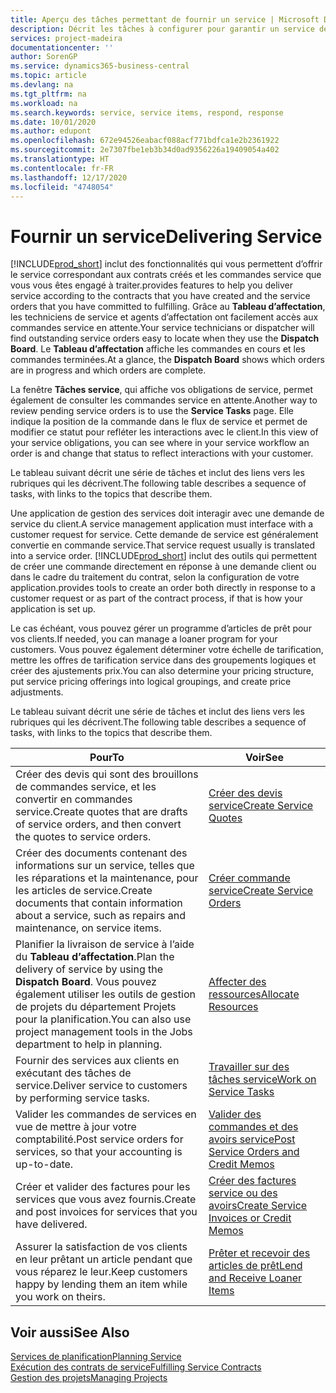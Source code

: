 ```yaml
---
title: Aperçu des tâches permettant de fournir un service | Microsoft Docs
description: Décrit les tâches à configurer pour garantir un service de qualité et respecter les engagement vis-à-vis des clients.
services: project-madeira
documentationcenter: ''
author: SorenGP
ms.service: dynamics365-business-central
ms.topic: article
ms.devlang: na
ms.tgt_pltfrm: na
ms.workload: na
ms.search.keywords: service, service items, respond, response
ms.date: 10/01/2020
ms.author: edupont
ms.openlocfilehash: 672e94526eabacf088acf771bdfca1e2b2361922
ms.sourcegitcommit: 2e7307fbe1eb3b34d0ad9356226a19409054a402
ms.translationtype: HT
ms.contentlocale: fr-FR
ms.lasthandoff: 12/17/2020
ms.locfileid: "4748054"
---
```

# <a name="delivering-service"></a><span data-ttu-id="e085a-103">Fournir un service</span><span class="sxs-lookup"><span data-stu-id="e085a-103">Delivering Service</span></span>
[!INCLUDE[prod_short](includes/prod_short.md)] <span data-ttu-id="e085a-104">inclut des fonctionnalités qui vous permettent d’offrir le service correspondant aux contrats créés et les commandes service que vous vous êtes engagé à traiter.</span><span class="sxs-lookup"><span data-stu-id="e085a-104">provides features to help you deliver service according to the contracts that you have created and the service orders that you have committed to fulfilling.</span></span> <span data-ttu-id="e085a-105">Grâce au **Tableau d’affectation**, les techniciens de service et agents d’affectation ont facilement accès aux commandes service en attente.</span><span class="sxs-lookup"><span data-stu-id="e085a-105">Your service technicians or dispatcher will find outstanding service orders easy to locate when they use the **Dispatch Board**.</span></span> <span data-ttu-id="e085a-106">Le **Tableau d’affectation** affiche les commandes en cours et les commandes terminées.</span><span class="sxs-lookup"><span data-stu-id="e085a-106">At a glance, the **Dispatch Board** shows which orders are in progress and which orders are complete.</span></span>  
  
<span data-ttu-id="e085a-107">La fenêtre **Tâches service**, qui affiche vos obligations de service, permet également de consulter les commandes service en attente.</span><span class="sxs-lookup"><span data-stu-id="e085a-107">Another way to review pending service orders is to use the **Service Tasks** page.</span></span> <span data-ttu-id="e085a-108">Elle indique la position de la commande dans le flux de service et permet de modifier ce statut pour refléter les interactions avec le client.</span><span class="sxs-lookup"><span data-stu-id="e085a-108">In this view of your service obligations, you can see where in your service workflow an order is and change that status to reflect interactions with your customer.</span></span>  
  
<span data-ttu-id="e085a-109">Le tableau suivant décrit une série de tâches et inclut des liens vers les rubriques qui les décrivent.</span><span class="sxs-lookup"><span data-stu-id="e085a-109">The following table describes a sequence of tasks, with links to the topics that describe them.</span></span>   

<span data-ttu-id="e085a-110">Une application de gestion des services doit interagir avec une demande de service du client.</span><span class="sxs-lookup"><span data-stu-id="e085a-110">A service management application must interface with a customer request for service.</span></span> <span data-ttu-id="e085a-111">Cette demande de service est généralement convertie en commande service.</span><span class="sxs-lookup"><span data-stu-id="e085a-111">That service request usually is translated into a service order.</span></span> [!INCLUDE[prod_short](includes/prod_short.md)] <span data-ttu-id="e085a-112">inclut des outils qui permettent de créer une commande directement en réponse à une demande client ou dans le cadre du traitement du contrat, selon la configuration de votre application.</span><span class="sxs-lookup"><span data-stu-id="e085a-112">provides tools to create an order both directly in response to a customer request or as part of the contract process, if that is how your application is set up.</span></span>  
  
<span data-ttu-id="e085a-113">Le cas échéant, vous pouvez gérer un programme d’articles de prêt pour vos clients.</span><span class="sxs-lookup"><span data-stu-id="e085a-113">If needed, you can manage a loaner program for your customers.</span></span> <span data-ttu-id="e085a-114">Vous pouvez également déterminer votre échelle de tarification, mettre les offres de tarification service dans des groupements logiques et créer des ajustements prix.</span><span class="sxs-lookup"><span data-stu-id="e085a-114">You can also determine your pricing structure, put service pricing offerings into logical groupings, and create price adjustments.</span></span>  
  
<span data-ttu-id="e085a-115">Le tableau suivant décrit une série de tâches et inclut des liens vers les rubriques qui les décrivent.</span><span class="sxs-lookup"><span data-stu-id="e085a-115">The following table describes a sequence of tasks, with links to the topics that describe them.</span></span>   
  
|<span data-ttu-id="e085a-116">**Pour**</span><span class="sxs-lookup"><span data-stu-id="e085a-116">**To**</span></span>|<span data-ttu-id="e085a-117">**Voir**</span><span class="sxs-lookup"><span data-stu-id="e085a-117">**See**</span></span>|  
|------------|-------------|  
|<span data-ttu-id="e085a-118">Créer des devis qui sont des brouillons de commandes service, et les convertir en commandes service.</span><span class="sxs-lookup"><span data-stu-id="e085a-118">Create quotes that are drafts of service orders, and then convert the quotes to service orders.</span></span>|[<span data-ttu-id="e085a-119">Créer des devis service</span><span class="sxs-lookup"><span data-stu-id="e085a-119">Create Service Quotes</span></span>](service-how-to-create-service-quotes.md)|
|<span data-ttu-id="e085a-120">Créer des documents contenant des informations sur un service, telles que les réparations et la maintenance, pour les articles de service.</span><span class="sxs-lookup"><span data-stu-id="e085a-120">Create documents that contain information about a service, such as repairs and maintenance, on service items.</span></span>|[<span data-ttu-id="e085a-121">Créer commande service</span><span class="sxs-lookup"><span data-stu-id="e085a-121">Create Service Orders</span></span>](service-how-to-create-service-orders.md)|
|<span data-ttu-id="e085a-122">Planifier la livraison de service à l’aide du **Tableau d’affectation**.</span><span class="sxs-lookup"><span data-stu-id="e085a-122">Plan the delivery of service by using the **Dispatch Board**.</span></span> <span data-ttu-id="e085a-123">Vous pouvez également utiliser les outils de gestion de projets du département Projets pour la planification.</span><span class="sxs-lookup"><span data-stu-id="e085a-123">You can also use project management tools in the Jobs department to help in planning.</span></span>|[<span data-ttu-id="e085a-124">Affecter des ressources</span><span class="sxs-lookup"><span data-stu-id="e085a-124">Allocate Resources</span></span>](service-how-to-allocate-resources.md)|  
|<span data-ttu-id="e085a-125">Fournir des services aux clients en exécutant des tâches de service.</span><span class="sxs-lookup"><span data-stu-id="e085a-125">Deliver service to customers by performing service tasks.</span></span>|[<span data-ttu-id="e085a-126">Travailler sur des tâches service</span><span class="sxs-lookup"><span data-stu-id="e085a-126">Work on Service Tasks</span></span>](service-how-to-work-on-service-tasks.md)|  
|<span data-ttu-id="e085a-127">Valider les commandes de services en vue de mettre à jour votre comptabilité.</span><span class="sxs-lookup"><span data-stu-id="e085a-127">Post service orders for services, so that your accounting is up-to-date.</span></span>|[<span data-ttu-id="e085a-128">Valider des commandes et des avoirs service</span><span class="sxs-lookup"><span data-stu-id="e085a-128">Post Service Orders and Credit Memos</span></span>](service-how-to-post-service-orders.md)|  
|<span data-ttu-id="e085a-129">Créer et valider des factures pour les services que vous avez fournis.</span><span class="sxs-lookup"><span data-stu-id="e085a-129">Create and post invoices for services that you have delivered.</span></span>|[<span data-ttu-id="e085a-130">Créer des factures service ou des avoirs</span><span class="sxs-lookup"><span data-stu-id="e085a-130">Create Service Invoices or Credit Memos</span></span>](service-how-create-invoices.md)|  
|<span data-ttu-id="e085a-131">Assurer la satisfaction de vos clients en leur prêtant un article pendant que vous réparez le leur.</span><span class="sxs-lookup"><span data-stu-id="e085a-131">Keep customers happy by lending them an item while you work on theirs.</span></span>| [<span data-ttu-id="e085a-132">Prêter et recevoir des articles de prêt</span><span class="sxs-lookup"><span data-stu-id="e085a-132">Lend and Receive Loaner Items</span></span>](service-how-to-lend-receive-loaners.md)|
  
## <a name="see-also"></a><span data-ttu-id="e085a-133">Voir aussi</span><span class="sxs-lookup"><span data-stu-id="e085a-133">See Also</span></span>  
[<span data-ttu-id="e085a-134">Services de planification</span><span class="sxs-lookup"><span data-stu-id="e085a-134">Planning Service</span></span>](service-plan-service.md)  
[<span data-ttu-id="e085a-135">Exécution des contrats de service</span><span class="sxs-lookup"><span data-stu-id="e085a-135">Fulfilling Service Contracts</span></span>](service-fulfill-service-contracts.md)  
[<span data-ttu-id="e085a-136">Gestion des projets</span><span class="sxs-lookup"><span data-stu-id="e085a-136">Managing Projects</span></span>](projects-manage-projects.md)  
